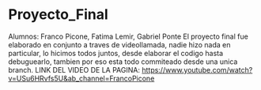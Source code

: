 # Proyecto_Final
Alumnos: Franco Picone, Fatima Lemir, Gabriel Ponte
El proyecto final fue elaborado en conjunto a traves de videollamada, nadie hizo nada en particular, lo hicimos todos juntos, desde elaborar el codigo hasta debuguearlo,  tambien por eso esta todo commiteado desde una unica branch.
LINK DEL VIDEO DE LA PAGINA: https://www.youtube.com/watch?v=USu6HRvfs5U&ab_channel=FrancoPicone
